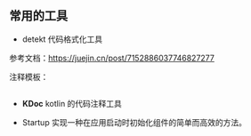 ## 常用的工具

- detekt 代码格式化工具

参考文档：https://juejin.cn/post/7152886037746827277



注释模板：

```
```





- **KDoc**  kotlin 的代码注释工具

- Startup 实现一种在应用启动时初始化组件的简单而高效的方法。
